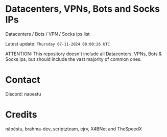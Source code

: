 # Datacenters, VPNs, Bots and Socks IPs
 
Datacenters / Bots / VPN / Socks ips list

Latest update: `Thursday 07-11-2024 00:00:26 UTC` 

ATTENTION: This repository doesn't include all Datacenters, VPNs, Bots & Socks ips, 
but should include the vast majority of common ones.

# Contact
Discord: naoestu

# Credits
nãoéstu, brahma-dev, scriptzteam, ejrv, X4BNet and TheSpeedX
